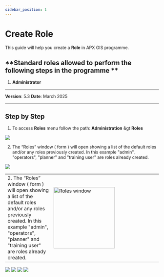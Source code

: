 ```yaml
---
sidebar_position: 1
---
```


# Create Role

This guide will help you create a **Role** in APX GIS programme.

## **Standard roles allowed to perform the following steps in the programme **

1.	**Administrator**

------------

**Version**: 5.3
**Date**: March 2025

------------
## **Step by Step**

1. To access **Roles** menu follow the path: **Administration** &gt **Roles**

![](/img/1.Roles/roles-create01.png)

2. The “Roles” window ( form ) will open showing a list of the default roles and/or any roles previously created. 
   In this example "admin", "operators", "planner" and "training user" are roles already created.

![](/img/1.Roles/roles-create02.png)

<table>
  <tr>
    <td style="width: 30%;">
        2. The “Roles” window ( form ) will open showing a list of the default roles and/or any roles previously created. 
        In this example "admin", "operators", "planner" and "training user" are roles already created.
    </td>
    <td style="width: 70%;">
      <img src="/img/1.Roles/roles-create02.png" alt="Roles window" width="200"/>
    </td>
  </tr>
</table>

![](/img/1.Roles/roles-create03.png)
![](/img/1.Roles/roles-create04.png)
![](/img/1.Roles/roles-create05.png)
![](/img/1.Roles/roles-create06.png)